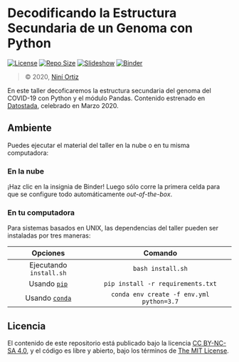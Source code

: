 # Decodificando la Estructura Secundaria de un Genoma con Python

[![License](https://img.shields.io/github/license/ajcyucatan/decodificando-arn?style=popout-square)](https://github.com/ajcyucatan/decodificando-arn/blob/master/LICENSE "License")
[![Repo Size](https://img.shields.io/github/repo-size/ajcyucatan/decodificando-arn?style=popout-square)](https://github.com/ajcyucatan/decodificando-arn.git "Repo Size")
[![Slideshow](https://img.shields.io/badge/view-slides-00d88e?style=popout-square)](https://github.com/ajcyucatan/decodificando-arn/blob/master/notes/slides.pdf "Slideshow")
[![Binder](https://img.shields.io/badge/launch-binder-ff69b4?style=popout-square)](https://mybinder.org/v2/gh/ajcyucatan/decodificando-arn/master "Binder")

> © 2020, [Niní Ortiz](https://github.com/NiniOrtiz)

En este taller decoficaremos la estructura secundaria del genoma del COVID-19 con Python y el módulo Pandas. Contenido estrenado en [Datostada](https://datostada.mx), celebrado en Marzo 2020.


## Ambiente

Puedes ejecutar el material del taller en la nube o en tu misma computadora:

### En la nube

¡Haz clic en la insignia de Binder! Luego sólo corre la primera celda para que se configure todo automáticamente *out-of-the-box*.

### En tu computadora

Para sistemas basados en UNIX, las dependencias del taller pueden ser instaladas por tres maneras:

| Opciones       | Comando       |
|:--------------:|:-------------:|
| Ejecutando `install.sh` | `bash install.sh` |
| Usando [`pip`](https://pypi.org/project/pip) | `pip install -r requirements.txt` |
| Usando [`conda`](https://docs.conda.io/en/latest/) | `conda env create -f env.yml python=3.7` |


## Licencia

El contenido de este repositorio está publicado bajo la licencia [CC BY-NC-SA 4.0](https://creativecommons.org/licenses/by-nc-sa/4.0), y el código es libre y abierto, bajo los términos de [The MIT License](https://mit-license.org).

